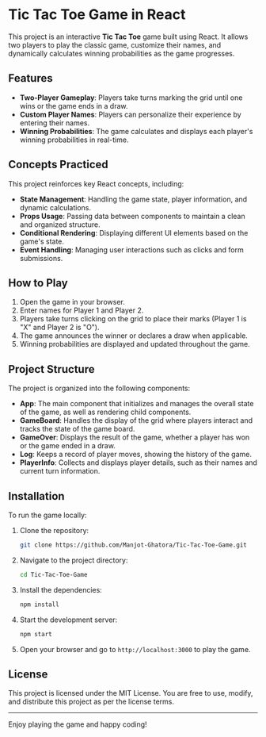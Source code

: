 # Tic Tac Toe Game in React

This project is an interactive **Tic Tac Toe** game built using React. It allows two players to play the classic game, customize their names, and dynamically calculates winning probabilities as the game progresses.

## Features

- **Two-Player Gameplay**: Players take turns marking the grid until one wins or the game ends in a draw.
- **Custom Player Names**: Players can personalize their experience by entering their names.
- **Winning Probabilities**: The game calculates and displays each player's winning probabilities in real-time.

## Concepts Practiced

This project reinforces key React concepts, including:

- **State Management**: Handling the game state, player information, and dynamic calculations.
- **Props Usage**: Passing data between components to maintain a clean and organized structure.
- **Conditional Rendering**: Displaying different UI elements based on the game's state.
- **Event Handling**: Managing user interactions such as clicks and form submissions.

## How to Play

1. Open the game in your browser.
2. Enter names for Player 1 and Player 2.
3. Players take turns clicking on the grid to place their marks (Player 1 is "X" and Player 2 is "O").
4. The game announces the winner or declares a draw when applicable.
5. Winning probabilities are displayed and updated throughout the game.

## Project Structure

The project is organized into the following components:

- **App**: The main component that initializes and manages the overall state of the game, as well as rendering child components.
- **GameBoard**: Handles the display of the grid where players interact and tracks the state of the game board.
- **GameOver**: Displays the result of the game, whether a player has won or the game ended in a draw.
- **Log**: Keeps a record of player moves, showing the history of the game.
- **PlayerInfo**: Collects and displays player details, such as their names and current turn information.

## Installation

To run the game locally:

1. Clone the repository:
   ```bash
   git clone https://github.com/Manjot-Ghatora/Tic-Tac-Toe-Game.git
   ```
2. Navigate to the project directory:
   ```bash
   cd Tic-Tac-Toe-Game
   ```
3. Install the dependencies:
   ```bash
   npm install
   ```
4. Start the development server:
   ```bash
   npm start
   ```
5. Open your browser and go to `http://localhost:3000` to play the game.

## License

This project is licensed under the MIT License. You are free to use, modify, and distribute this project as per the license terms.

---

Enjoy playing the game and happy coding!

